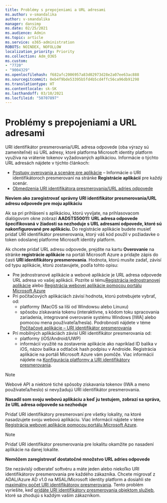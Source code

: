 ```yaml
---
title: Problémy s prepojeniami a URL adresami
ms.author: v-smandalika
author: v-smandalika
manager: dansimp
ms.date: 02/25/2021
ms.audience: Admin
ms.topic: article
ms.service: o365-administration
ROBOTS: NOINDEX, NOFOLLOW
localization_priority: Priority
ms.collection: Adm_O365
ms.custom:
- "7720"
- "9004329"
ms.openlocfilehash: f682afc2006957a83d02973d28e2a07ee63ac888
ms.sourcegitcommit: 0eb4f9bde53395b5fd4b5cd4ffc56ca96db91298
ms.translationtype: HT
ms.contentlocale: sk-SK
ms.lasthandoff: 03/10/2021
ms.locfileid: "50707897"
---
```

# <a name="issues-with-links-and-urls"></a>Problémy s prepojeniami a URL adresami

URI identifikátor presmerovania/URL adresa odpovede (oba výrazy sú zameniteľné) sú URL adresy, ktoré platforma Microsoft identity platform využíva na vrátenie tokenov vyžadovaných aplikáciou. Informácie o týchto URL adresách nájdete v týchto článkoch:

- [Postupy overovania a scenáre pre aplikácie](https://docs.microsoft.com/azure/active-directory/develop/authentication-flows-app-scenarios) – Informácie o URI identifikátoroch presmerovaní na stránke **Registrácie aplikácií** pre každý scenár.
- [Obmedzenia URI identifikátora presmerovania/URL adries odpovede](https://docs.microsoft.com/azure/active-directory/develop/reply-url)

**Neviem ako zaregistrovať správny URI identifikátor presmerovania/URL adresu odpovede pre moju aplikáciu**

Ak sa pri prihlásení s aplikáciou, ktorú vyvíjate, na prihlasovacom dialógovom okne zobrazí **AADSTS50011: URL adresa odpovede špecifikovaná v žiadosti sa nezhoduje s URL adresami odpovede, ktoré sú nakonfigurované pre aplikáciu. <your app ID>** Do registrácie aplikácie budete musieť pridať URI identifikátor presmerovania, ktorý váš kód použil v požiadavke o token odoslanej platforme Microsoft identity platform.

Ak chcete pridať URL adresu odpovede, prejdite na kartu **Overovanie** na stránke **registrácie aplikácie** na portáli Microsoft Azure a pridajte zápis do časti **URI identifikátory presmerovania**. Hodnota, ktorú musíte zadať, závisí od typu aplikácie, ktorú zostavujete, podľa tohto opisu:

- Pre jednostranové aplikácie a webové aplikácie je URL adresa odpovede URL adresa vo vašej aplikácii. Pozrite si tému[Registrácia jednostranovej aplikácie](https://docs.microsoft.com/azure/active-directory/develop/scenario-spa-app-registration#register-a-redirect-uri) alebo [Registrácia webovej aplikácie pomocou portálu Microsoft Azure](https://docs.microsoft.com/azure/active-directory/develop/scenario-web-app-sign-user-app-registration?tabs=aspnetcore#register-an-app-using-azure-portal)
- Pri počítačových aplikáciách závisí hodnota, ktorú potrebujete vybrať, od:
    - platformy (MacOS sa líši od Windowsu alebo Linuxu)
    - spôsobu získavania tokenu (interaktívne, s kódom toku spracovania zariadenia, integrované overovanie systému Windows [IWA] alebo pomocou mena používateľa/hesla).
    Podrobnosti nájdete v téme [Počítačové aplikácie – URI identifikátor presmerovania](https://docs.microsoft.com/azure/active-directory/develop/scenario-desktop-app-registration#redirect-uris)
- Pri mobilných aplikáciách závisí URI identifikátor presmerovania od:
    - platformy (iOS/Android/UWP)
    - informácií využité na zostavenie aplikácie ako napríklad ID balíka v iOS, názov balíka a odtlačok hash podpisu v Androide. Registrácia aplikácie na portáli Microsoft Azure vám pomôže. Viac informácií nájdete na [Konfigurácia platformy a URI identifikátory presmerovania](https://docs.microsoft.com/azure/active-directory/develop/scenario-mobile-app-registration#platform-configuration-and-redirect-uris).

> [!NOTE]
> Webové API a niektoré tiché spôsoby získavania tokenov (IWA a meno používateľa/heslo) si nevyžadujú URI identifikátor presmerovania.

**Nasadil som svoju webovú aplikáciu a keď ju testujem, zobrazí sa správa, že URL adresa odpovede sa nezhoduje**

Pridať URI identifikátory presmerovaní pre všetky lokality, na ktoré nasadzujete svoju webovú aplikáciu. Viac informácií nájdete v téme [Registrácia webovej aplikácie pomocou portálu Microsoft Azure](https://docs.microsoft.com/azure/active-directory/develop/scenario-web-app-sign-user-app-registration).

> [!NOTE]
> Pridať URI identifikátor presmerovania pre lokalitu okamžite po nasadení aplikácie na danej lokalite.

**Nemôžem zaregistrovať dostatočné množstvo URL adries odpovede**

Ste nezávislý odberateľ softvéru a máte jeden alebo niekoľko URI identifikátorov presmerovania pre každého zákazníka. Chcete migrovať z ADAL/Azure AD v1.0 na MSAL/Microsoft identity platform a dosiahli ste [maximálny počet URI identifikátorov presmerovania](https://docs.microsoft.com/azure/active-directory/develop/reply-url#maximum-number-of-redirect-uris). Tento problém vyriešite, keď [pridáte URI identifikátory presmerovania objektom služieb](https://docs.microsoft.com/azure/active-directory/develop/reply-url#add-redirect-uris-to-service-principals), ktoré sa zhodujú s každým vašim zákazníkom.
